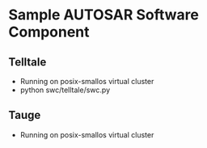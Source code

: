 
# Sample AUTOSAR Software Component

## Telltale

* Running on posix-smallos virtual cluster
* python swc/telltale/swc.py

## Tauge

* Running on posix-smallos virtual cluster